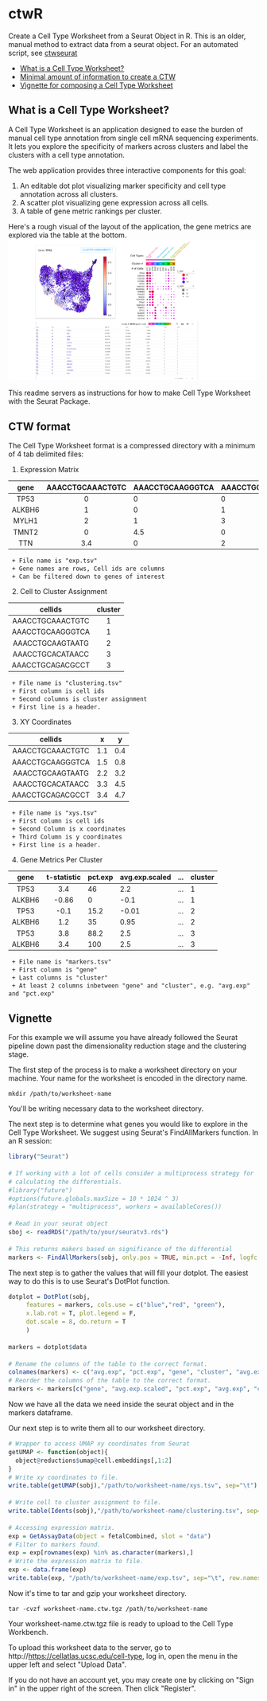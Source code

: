 # ctwR
Create a Cell Type Worksheet from a Seurat Object in R. This is an older, manual method to
extract data from a seurat object. For an automated script, see 
[ctwseurat](https://github.com/Stuartlab-UCSC/ctwseurat)

* [What is a Cell Type Worksheet?](#what)
* [Minimal amount of information to create a CTW](#format)
* [Vignette for composing a Cell Type Worksheet](#vig)

## <a name="what"></a> What is a Cell Type Worksheet?
A Cell Type Worksheet is an application designed to ease the burden of manual cell type annotation from single cell
mRNA sequencing experiments. It lets you explore the specificity of markers across clusters and label the clusters
with a cell type annotation.

The web application provides three interactive components for this goal:

1. An editable dot plot visualizing marker specificity and cell type annotation across all clusters.
2. A scatter plot visualizing gene expression across all cells.
3. A table of gene metric rankings per cluster.

Here's a rough visual of the layout of the application, the gene metrics are explored via the table at the bottom.
![Alt text](cell_atlas_layout.png)

This readme servers as instructions for how to make Cell Type Worksheet with the Seurat Package.
## <a name="format"></a> CTW format
The Cell Type Worksheet format is a compressed directory with a minimum of 4 tab delimited files:

1. Expression Matrix

|       gene       | AAACCTGCAAACTGTC | AAACCTGCAAGGGTCA | AAACCTGCAAGTAATG | ... |
|:----------------:|:----------------:|------------------|------------------|-----|
| TP53 |         0        | 0                | 0                | ... |
| ALKBH6 |         1        | 0                | 1                | ... |
| MYLH1 |         2        | 1                | 3                | ... |
| TMNT2 |         0        | 4.5              | 0                | ... |
| TTN |        3.4       | 0                | 2                | ... |


     + File name is "exp.tsv"
     + Gene names are rows, Cell ids are columns
     + Can be filtered down to genes of interest
     
2. Cell to Cluster Assignment

|      cellids     | cluster |
|:----------------:|:-------:|
| AAACCTGCAAACTGTC |    1    |
| AAACCTGCAAGGGTCA |    1    |
| AAACCTGCAAGTAATG |    2    |
| AAACCTGCACATAACC |    3    |
| AAACCTGCAGACGCCT |    3    |

     + File name is "clustering.tsv"
     + First column is cell ids
     + Second columns is cluster assignment
     + First line is a header.
     
3. XY Coordinates

|      cellids     |  x  | y   |
|:----------------:|:---:|-----|
| AAACCTGCAAACTGTC | 1.1 | 0.4 |
| AAACCTGCAAGGGTCA | 1.5 | 0.8 |
| AAACCTGCAAGTAATG | 2.2 | 3.2 |
| AAACCTGCACATAACC | 3.3 | 4.5 |
| AAACCTGCAGACGCCT | 3.4 | 4.7 |

     + File name is "xys.tsv"
     + First column is cell ids
     + Second Column is x coordinates
     + Third Column is y coordinates
     + First line is a header.
     
4. Gene Metrics Per Cluster

|  gene  | t-statistic | pct.exp | avg.exp.scaled | ... | cluster |
|:------:|:-----------:|---------|----------------|-----|---------|
|  TP53  |     3.4     | 46      | 2.2            | ... | 1       |
| ALKBH6 |    -0.86    | 0       | -0.1           | ... | 1       |
|  TP53  |     -0.1    | 15.2    | -0.01          | ... | 2       |
| ALKBH6 | 1.2         | 35      | 0.95           | ... | 2       |
|  TP53  |     3.8     | 88.2    | 2.5            | ... | 3       |
| ALKBH6 |     3.4     | 100     | 2.5            | ... | 3       |

     + File name is "markers.tsv"
     + First column is "gene"
     + Last columns is "cluster"
     + At least 2 columns inbetween "gene" and "cluster", e.g. "avg.exp" and "pct.exp"
     
     
## <a name="vig"></a> Vignette
For this example we will assume you have already followed the Seurat pipeline down past the
dimensionality reduction stage and the clustering stage.

The first step of the process is to make a worksheet directory on your machine. Your name for the
worksheet is encoded in the directory name.

```
mkdir /path/to/worksheet-name
```
You'll be writing necessary data to the worksheet directory.

The next step is to determine what genes you would like to explore in the
Cell Type Worksheet. We suggest using Seurat's FindAllMarkers function. In an R session:
```R
library("Seurat")

# If working with a lot of cells consider a multiprocess strategy for
# calculating the differentials.
#library("future")
#options(future.globals.maxSize = 10 * 1024 ^ 3)
#plan(strategy = "multiprocess", workers = availableCores())

# Read in your seurat object
sboj <- readRDS("/path/to/your/seuratv3.rds")

# This returns makers based on significance of the differential
markers <- FindAllMarkers(sobj, only.pos = TRUE, min.pct = -Inf, logfc.threshold = -Inf, return.thresh = Inf)
```

The next step is to gather the values that will fill your dotplot. The easiest way
to do this is to use Seurat's DotPlot function.

```R
dotplot = DotPlot(sobj, 
     features = markers, cols.use = c("blue","red", "green"),
     x.lab.rot = T, plot.legend = F,
     dot.scale = 8, do.return = T
     )

markers = dotplot$data

# Rename the columns of the table to the correct format.
colnames(markers) <- c("avg.exp", "pct.exp", "gene", "cluster", "avg.exp.scaled")
# Reorder the columns of the table to the correct format.
markers <- markers[c("gene", "avg.exp.scaled", "pct.exp", "avg.exp", "cluster")]
```

Now we have all the data we need inside the seurat object and in the markers dataframe.

Our next step is to write them all to our worksheet directory.

```R
# Wrapper to access UMAP xy coordinates from Seurat
getUMAP <- function(object){
  object@reductions$umap@cell.embeddings[,1:2]
}
# Write xy coordinates to file.
write.table(getUMAP(sobj),"/path/to/worksheet-name/xys.tsv", sep="\t")

# Write cell to cluster assignment to file.
write.table(Idents(sobj),"/path/to/worksheet-name/clustering.tsv", sep="\t")

# Accessing expression matrix.
exp = GetAssayData(object = fetalCombined, slot = "data")
# Filter to markers found.
exp = exp[rownames(exp) %in% as.character(markers),]
# Write the expression matrix to file.
exp <- data.frame(exp)
write.table(exp, "/path/to/worksheet-name/exp.tsv", sep="\t", row.names=T)
```
Now it's time to tar and gzip your worksheet directory.
```
tar -cvzf worksheet-name.ctw.tgz /path/to/worksheet-name
```
Your worksheet-name.ctw.tgz file is ready to upload to the Cell Type Workbench.

To upload this worksheet data to the server, go to http://https://cellatlas.ucsc.edu/cell-type, 
log in, open the menu in the upper left and select "Upload Data".

If you do not have an account yet, you may create one by clicking on "Sign in" in the upper 
right of the screen. Then click "Register".

